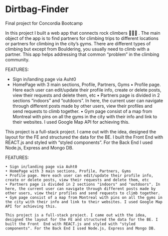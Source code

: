 # Dirtbag-Finder
Final project for Concordia Bootcamp

In this project I built a web app that connects rock climbers  🧗🏻‍♂️ . The main object of the app is to find partners for climbing trips to different locations or partners for climbing in the city’s gyms. There are different types of climbing but except from Bouldering, you usually need to climb with a partner. This app helps addressing that common “problem” in the climbing community.

FEATURES:

* Sign in/landing page via Auht0
* HomePage with 3 main sections, Profile, Partners, Gyms
• Profile page. Here each user can edit/update their profile info, create or delete posts, view their requests and delete them, etc
• Partners page is divided in 2 sections “indoors” and “outdoors”. In here, the current user can navigate through different posts made by other users, view their profiles and send requests to climb together.
• Gym page consist of a map from Montreal with pins on all the gyms in the city with their info and link to their websites. I used Google Map API for achieving this.

This project is a full-stack project. I came out with the idea, designed the layout for the FE and structured the data for the BE. I built the Front End with REACT.js and styled with “styled components”. For the Back End I used Node.js, Express and Mongo DB.






FEATURES:

    • Sign in/landing page via Auht0
    • HomePage with 3 main sections, Profile, Partners, Gyms
    • Profile page. Here each user can edit/update their profile info, create or delete posts, view their requests and delete them, etc  
    • Partners page is divided in 2 sections "indoors" and "outdoors". In here, the current user can navigate through different posts made by other users, view their profiles and send requests to climb together. 
    • Gym page consist of a map from Montreal with pins on all the gyms in the city with their info and link to their websites. I used Google Map API for achieving this.  
    
    This project is a full-stack project. I came out with the idea, designed the layout for the FE and structured the data for the BE. I built the Front  End with REACT.js and styled with "styled components". For the Back End I used Node.js, Express and Mongo DB.     
 
